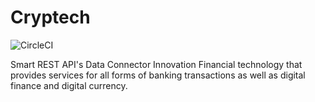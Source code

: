 # Cryptech

![CircleCI](https://circleci.com/gh/KOSASIH/Cryptech/tree/main.svg?style=svg)

Smart REST API's Data Connector Innovation Financial technology that provides services for all forms of banking transactions as well as digital finance and digital currency.
